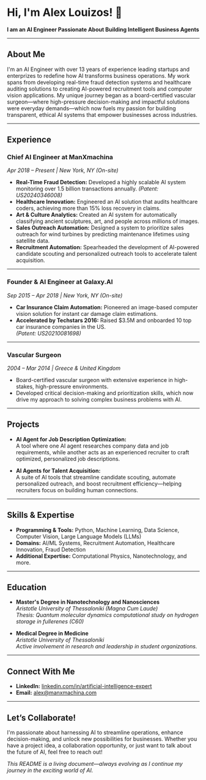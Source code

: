 # Hi, I'm Alex Louizos! 👋

**I am an AI Engineer Passionate About Building Intelligent Business Agents**

---

## About Me

I'm an AI Engineer with over 13 years of experience leading startups and enterprizes to redefine how AI transforms business operations. My work spans from developing real-time fraud detection systems and healthcare auditing solutions to creating AI-powered recruitment tools and computer vision applications. My unique journey began as a board-certified vascular surgeon—where high-pressure decision-making and impactful solutions were everyday demands—which now fuels my passion for building transparent, ethical AI systems that empower businesses across industries.

---

## Experience

### **Chief AI Engineer at ManXmachina**  
*Apr 2018 – Present | New York, NY (On-site)*

- **Real-Time Fraud Detection:** Developed a highly scalable AI system monitoring over 1.5 billion transactions annually. *(Patent: US20240346008)*
- **Healthcare Innovation:** Engineered an AI solution that audits healthcare coders, achieving more than 15% loss recovery in claims.
- **Art & Culture Analytics:** Created an AI system for automatically classifying ancient sculptures, art, and people across millions of images.
- **Sales Outreach Automation:** Designed a system to prioritize sales outreach for wind turbines by predicting maintenance lifetimes using satellite data.
- **Recruitment Automation:** Spearheaded the development of AI-powered candidate scouting and personalized outreach tools to accelerate talent acquisition.

---

### **Founder & AI Engineer at Galaxy.AI**  
*Sep 2015 – Apr 2018 | New York, NY (On-site)*

- **Car Insurance Claim Automation:** Pioneered an image-based computer vision solution for instant car damage claim estimations.
- **Accelerated by Techstars 2016:** Raised $3.5M and onboarded 10 top car insurance companies in the US.  
  *(Patent: US20210081698)*

---

### **Vascular Surgeon**  
*2004 – Mar 2014 | Greece & United Kingdom*

- Board-certified vascular surgeon with extensive experience in high-stakes, high-pressure environments.
- Developed critical decision-making and prioritization skills, which now drive my approach to solving complex business problems with AI.

---

## Projects

- **AI Agent for Job Description Optimization:**  
  A tool where one AI agent researches company data and job requirements, while another acts as an experienced recruiter to craft optimized, personalized job descriptions.

- **AI Agents for Talent Acquisition:**  
  A suite of AI tools that streamline candidate scouting, automate personalized outreach, and boost recruitment efficiency—helping recruiters focus on building human connections.

---

## Skills & Expertise

- **Programming & Tools:** Python, Machine Learning, Data Science, Computer Vision, Large Language Models (LLMs)
- **Domains:** AI/ML Systems, Recruitment Automation, Healthcare Innovation, Fraud Detection
- **Additional Expertise:** Computational Physics, Nanotechnology, and more.

---

## Education

- **Master's Degree in Nanotechnology and Nanosciences**  
  *Aristotle University of Thessaloniki (Magna Cum Laude)*  
  *Thesis: Quantum molecular dynamics computational study on hydrogen storage in fullerenes (C60)*

- **Medical Degree in Medicine**  
  *Aristotle University of Thessaloniki*  
  *Active involvement in research and leadership in student organizations.*

---

## Connect With Me

- **LinkedIn:** [linkedin.com/in/artificial-intelligence-expert](https://www.linkedin.com/in/artificial-intelligence-expert)
- **Email:** [alex@manxmachina.com](mailto:alex@manxmachina.com)

---

## Let’s Collaborate!

I'm passionate about harnessing AI to streamline operations, enhance decision-making, and unlock new possibilities for businesses. Whether you have a project idea, a collaboration opportunity, or just want to talk about the future of AI, feel free to reach out!

*This README is a living document—always evolving as I continue my journey in the exciting world of AI.*
```
